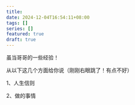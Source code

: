 ```yaml
---
title: 
date: 2024-12-04T16:54:11+08:00
tags: []
series: []
featured: true
draft: true
---
```

虽当哥哥的一些经验！

<!--more-->

从以下这几个方面给你说（刚刚右眼跳了！有点不好）

1、人生信则



2、做的事情
